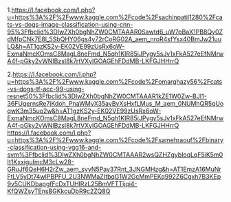 1.https://l.facebook.com/l.php?u=https%3A%2F%2Fwww.kaggle.com%2Fcode%2Fsachinpatil1280%2Fcats-vs-dogs-image-classification-using-cnn-95%3Ffbclid%3DIwZXh0bgNhZW0CMTAAAR0Sawtd6_uW7pBaX1PB8Qy0ZdMfpCNk7E8l_5SbQHY06gs4y72rCoRG02A_aem_nroR4sfYsx40BmJw21uuLQ&h=AT1gzKS2y-EK02VE99zUsRx6oW-ExmaNmcKOmsC8MagL8neFmd_N5qh1KIR85iJPygy5sJv1xFkA527eEfNMrwA4f-pGky2vWNIBzsI8k7rtVXylGOAGEhFDdMB-LKFGJHHrrQ  

2.https://l.facebook.com/l.php?u=https%3A%2F%2Fwww.kaggle.com%2Fcode%2Fomarghazy56%2Fcats-vs-dogs-tf-acc-99-using-resnet50%3Ffbclid%3DIwZXh0bgNhZW0CMTAAAR1kZE1W0Zw-BJI1-36FUgernsRe7jKdoh_PnaWMyX35avBvXsHxfLMus_M_aem_0NUMhQR5qUoqwK3m35uo2w&h=AT1gzKS2y-EK02VE99zUsRx6oW-ExmaNmcKOmsC8MagL8neFmd_N5qh1KIR85iJPygy5sJv1xFkA527eEfNMrwA4f-pGky2vWNIBzsI8k7rtVXylGOAGEhFDdMB-LKFGJHHrrQ  
https://l.facebook.com/l.php?u=https%3A%2F%2Fwww.kaggle.com%2Fcode%2Fsamehraouf%2Fbinary-classification-using-vgg16-and-svm%3Ffbclid%3DIwZXh0bgNhZW0CMTAAAR2wsQZHZgybIoqLqF5iK5m0It1KxxiguImcM3cLw28-GRuJf6QeH6H2rZw_aem_svyN5Pay37Rnt_3JNGMHzg&h=AT1EmzA16MuNrFtLV5yDt74wIPBPFU_2U3NWMaZItbqG1W2GcMmPEKq992Z6Cgxh7B3KEp9v5CUKDbapgfFcDxTUHIRzL25BmVFTTijqi4-KfQWZsyTEnsBGKkcuDbR9c2ZQ8Q
